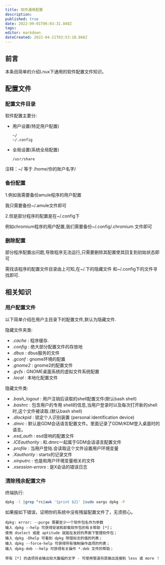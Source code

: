 ```yaml
---
title: 软件通用配置
description: 
published: true
date: 2022-09-01T06:03:31.848Z
tags: 
editor: markdown
dateCreated: 2022-04-21T03:53:18.868Z
---
```


## 前言

本条目简单的介绍Lnux下通用的软件配置文件知识。

## 配置文件

### 配置文件目录

软件配置主要分:

- 用户设置(特定用户配置)

  ```
  ~/
  ~/.config
  ```

- 全局设置(系统全局配置)

  ```
  /usr/share
  ```

注释：~/ 等于 /home/你的账户名字/

### 备份配置

1.例如我需要备份amule程序的用户配置

我只需要备份~/.amule文件即可

2.但是部分程序的配置是在~/.config下

例如chromium程序的用户配置,我们需要备份~/.config/.chromium 文件即可

### 删除配置

部分程序配置出问题,导致程序无法运行,只需要删除其配置使其回复到初始状态即可

需找该程序的配置文件目录由上可知,在~/.下的隐藏文件 和~/.config下的文件寻找即可.

## 相关知识

### 用户配置文件

以下简单介绍在用户主目录下的配置文件,默认为隐藏文件.

隐藏文件夹类:

- *.cache* : 程序缓存.
- *.config* : 绝大部分配置文件的存放地
- *.dbus* : dbus服务的文件
- *.gconf* : gnome环境的配置
- *.gnome2* : gnome2的配置文件
- *.gvfs* : GNOME桌面系统的虚拟文件系统配置
- *.local* : 本地化配置文件

隐藏文件类:

- *.bash_logout* : 用户注销后读取的shell配置文件(默认bash shell)
- *.bashrc* : 包含用户的专用 shell的信息,当用户登录时以及每次打开新的shell时,这个文件被读取.(默认bash shell)
- *.dlockpid* : 锁定个人识别装置 (personal identification device)
- *.dmrc* : 默认是GDM会话语言配置文件。里面记录了GDM/KDM登入桌面时的语言。
- *.esd_auth* : esd音响的配置文件
- *.ICEauthority* : 和.dmrc一起属于GDM会话语言配置文件
- *.profile* : 当用户登陆.会读取这个文件设置用户环境变量
- *.Xauthority* : startx的记录文件
- *.xinputrc* : 也是和用户环境变量相关的文件
- *.xsession-errors* : 是X会话的错误日志

### 清除残余配置文件

终端执行:

```bash
dpkg -l |grep ^rc|awk '{print $2}' |sudo xargs dpkg -P 
```

如果报如下错误，证明你的系统中没有残留配置文件了，无须担心。

```
dpkg: error: --purge 需要至少一个软件包名作为参数
输入 dpkg --help 可获得安装和卸载软件包的有关帮助 [*]；
使用 dselect 或是 aptitude 就能在友好的界面下管理软件包；
输入 dpkg -Dhelp 可看到 dpkg 除错标志的值的列表；
输入 dpkg --force-help 可获得所有强制操作选项的列表；
输入 dpkg-deb --help 可获得有关操作 *.deb 文件的帮助；

带有 [*] 的选项将会输出较大篇幅的文字 - 可使用管道将其输出连接到 less 或 more ！
```